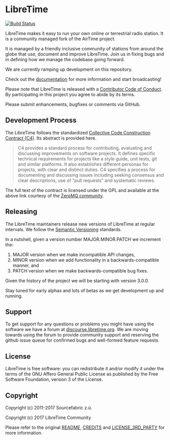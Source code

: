# LibreTime

[![Build Status](https://travis-ci.org/LibreTime/libretime.svg?branch=master)](https://travis-ci.org/LibreTime/libretime)

LibreTime makes it easy to run your own online or terrestrial radio station. It is a community managed fork of the AirTime project.

It is managed by a friendly inclusive community of stations 
from around the globe that use, document and improve LibreTime. 
Join us in fixing bugs and in defining how we manage the 
codebase going forward.

We are currently ramping up development on this repository.

Check out the [documentation](http://libretime.org) for more information and start broadcasting!

Please note that LibreTime is released with a [Contributor Code 
of Conduct](https://github.com/LibreTime/code-of-conduct/blob/master/CODE_OF_CONDUCT.md).
By participating in this project you agree to abide by its terms.

Please submit enhancements, bugfixes or comments via GitHub.

## Development Process

The LibreTime follows the standardized [Collective Code Construction 
Contract (C4)](https://rfc.zeromq.org/spec:42/C4/). Its abstract is
provided here.

> C4 provides a standard process for contributing, evaluating and
> discussing improvements on software projects. It defines specific 
> technical requirements for projects like a style guide, unit tests,
> git and similar platforms. It also establishes different personas
> for projects, with clear and distinct duties. C4 specifies a process
> for documenting and discussing issues including seeking consensus
> and clear descriptions, use of "pull requests" and systematic reviews.

The full text of the contract is licensed under the GPL and available at
the above link courtesy of the [ZeroMQ community](http://zeromq.org/).

## Releasing

The LibreTime maintainers release new versions of LibreTime at regular
intervals. We follow the [Semantic Versioning](http://semver.org/spec/v2.0.0.html)
standards.

In a nutshell, given a version number MAJOR.MINOR.PATCH we increment the:

1. MAJOR version when we make incompatible API changes,
2. MINOR version when we add functionality in a backwards-compatible manner, and
3. PATCH version when we make backwards-compatible bug fixes.

Given the history of the project we will be starting with version 3.0.0.

Stay tuned for early alphas and lots of betas as we get development
up and running.

## Support

To get support for any questions or problems you might have using the software we have a forum at [discourse.libretime.org](http://discourse.libretime.org). We are moving towards using the forum to provide community support and reserving the github issue queue for confirmed bugs and well-formed feature requests.

## License

LibreTime is free software: you can redistribute it and/or
modify it under the terms of the GNU Affero General Public
License as published by the Free Software Foundation, 
version 3 of the License.

## Copyright

Copyright (c) 2011-2017 Sourcefabric z.ú.

Copyright (c) 2017 LibreTime Community

Please refer to the original [README](README), 
[CREDITS](CREDITS) and [LICENSE_3RD_PARTY](LICENSE_3RD_PARTY) 
for more information.
